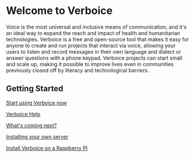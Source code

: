 Welcome to Verboice
=================

Voice is the most universal and inclusive means of communication, and it's an ideal way to expand the reach and impact of health and humanitarian technologies. Verboice is a free and open-source tool that makes it easy for anyone to create and run projects that interact via voice, allowing your users to listen and record messages in their own language and dialect or answer questions with a phone keypad. Verboice projects can start small and scale up, making it possible to improve lives even in communities previously closed off by literacy and technological barriers.


Getting Started
-------------
[Start using Verboice now](http://verboice.instedd.org)

[Verboice Help](https://bitbucket.org/instedd/verboice/wiki/Home)

[What's coming next?](https://bitbucket.org/instedd/verboice/wiki/Roadmap)

[Installing your own server](https://bitbucket.org/instedd/verboice/wiki/Installation.md)

[Install Verboice on a Raspberry PI](https://bitbucket.org/instedd/verboice/wiki/Install%20Verboice%20on%20a%20Raspberry%20PI)